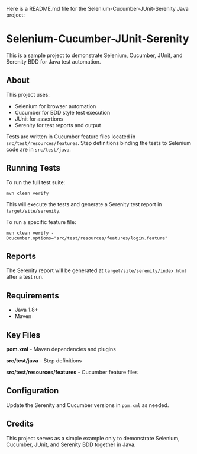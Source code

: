Here is a README.md file for the Selenium-Cucumber-JUnit-Serenity Java project:

# Selenium-Cucumber-JUnit-Serenity

This is a sample project to demonstrate Selenium, Cucumber, JUnit, and Serenity BDD for Java test automation.

## About

This project uses:

- Selenium for browser automation
- Cucumber for BDD style test execution
- JUnit for assertions
- Serenity for test reports and output

Tests are written in Cucumber feature files located in `src/test/resources/features`. Step definitions binding the tests to Selenium code are in `src/test/java`.

## Running Tests

To run the full test suite:

```
mvn clean verify
```

This will execute the tests and generate a Serenity test report in `target/site/serenity`.

To run a specific feature file:

```
mvn clean verify -Dcucumber.options="src/test/resources/features/login.feature"
```

## Reports

The Serenity report will be generated at `target/site/serenity/index.html` after a test run.

## Requirements

- Java 1.8+
- Maven

## Key Files

**pom.xml** - Maven dependencies and plugins

**src/test/java** - Step definitions 

**src/test/resources/features** - Cucumber feature files

## Configuration

Update the Serenity and Cucumber versions in `pom.xml` as needed.

## Credits

This project serves as a simple example only to demonstrate Selenium, Cucumber, JUnit, and Serenity BDD together in Java.
